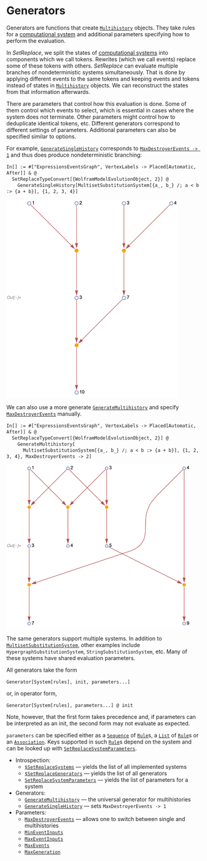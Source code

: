 # Generators

Generators are functions that create [`Multihistory`](/Documentation/Types/Multihistory/README.md) objects. They take
rules for a [computational system](/Documentation/Systems/README.md) and additional parameters specifying how to perform
the evaluation.

In *SetReplace*, we split the states of [computational systems](/Documentation/Systems/README.md) into components which
we call tokens. Rewrites (which we call events) replace some of these tokens with others. *SetReplace* can evaluate
multiple branches of nondeterministic systems simultaneously. That is done by applying different events to the same
tokens and keeping events and tokens instead of states in [`Multihistory`](/Documentation/Types/Multihistory/README.md)
objects. We can reconstruct the states from that information afterwards.

There are parameters that control how this evaluation is done. Some of them control which events to select, which is
essential in cases where the system does not terminate. Other parameters might control how to deduplicate identical
tokens, etc. Different generators correspond to different settings of parameters. Additional parameters can also be
specified similar to options.

For example, [`GenerateSingleHistory`](GenerateSingleHistory.md) corresponds to
[`MaxDestroyerEvents -> 1`](MaxDestroyerEvents.md) and thus does produce nondeterministic branching:

```wl
In[] := #["ExpressionsEventsGraph", VertexLabels -> Placed[Automatic, After]] & @
  SetReplaceTypeConvert[{WolframModelEvolutionObject, 2}] @
    GenerateSingleHistory[MultisetSubstitutionSystem[{a_, b_} /; a < b :> {a + b}], {1, 2, 3, 4}]
```

<img src="/Documentation/Images/MultisetSubstitutionSystemExample.png" width="444.6">

We can also use a more generate [`GenerateMultihistory`](GenerateMultihistory.md) and specify
[`MaxDestroyerEvents`](MaxDestroyerEvents.md) manually.

```wl
In[] := #["ExpressionsEventsGraph", VertexLabels -> Placed[Automatic, After]] & @
  SetReplaceTypeConvert[{WolframModelEvolutionObject, 2}] @
    GenerateMultihistory[
      MultisetSubstitutionSystem[{a_, b_} /; a < b :> {a + b}], {1, 2, 3, 4}, MaxDestroyerEvents -> 2]
```

<img src="/Documentation/Images/MultisetSubstitutionSystemPartialMultihistory.png" width="478.2">

The same generators support multiple systems. In addition to
[`MultisetSubstitutionSystem`](/Documentation/Systems/MultisetSubstitutionSystem.md), other examples include
`HypergraphSubstitutionSystem`, `StringSubstitutionSystem`, etc. Many of these systems have shared evaluation
parameters.

All generators take the form

```wl
Generator[System[rules], init, parameters...]
```

or, in operator form,

```wl
Generator[System[rules], parameters...] @ init
```

Note, however, that the first form takes precedence and, if parameters can be interpreted as an init, the second form
may not evaluate as expected.

`parameters` can be specified either as a [`Sequence`](https://reference.wolfram.com/language/ref/Sequence.html) of
[`Rule`](https://reference.wolfram.com/language/ref/Rule.html)s, a
[`List`](https://reference.wolfram.com/language/ref/List.html) of
[`Rule`](https://reference.wolfram.com/language/ref/Rule.html)s or an
[`Association`](https://reference.wolfram.com/language/ref/Association.html). Keys supported
in such [`Rule`](https://reference.wolfram.com/language/ref/Rule.html)s depend on the system and can be looked up with
[`SetReplaceSystemParameters`](SetReplaceSystemParameters.md).

* Introspection:
  * [`$SetReplaceSystems`]($SetReplaceSystems.md) &mdash; yields the list of all implemented systems
  * [`$SetReplaceGenerators`]($SetReplaceGenerators.md) &mdash; yields the list of all generators
  * [`SetReplaceSystemParameters`](SetReplaceSystemParameters.md) &mdash; yields the list of parameters for a system
* Generators:
  * [`GenerateMultihistory`](GenerateMultihistory.md) &mdash; the universal generator for multihistories
  * [`GenerateSingleHistory`](GenerateSingleHistory.md) &mdash; sets `MaxDestroyerEvents -> 1`
* Parameters:
  * [`MaxDestroyerEvents`](MaxDestroyerEvents.md) &mdash; allows one to switch between single and multihistories
  * [`MinEventInputs`](MinEventInputs.md)
  * [`MaxEventInputs`](MaxEventInputs.md)
  * [`MaxEvents`](MaxEvents.md)
  * [`MaxGeneration`](MaxGeneration.md)
